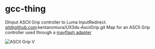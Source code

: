 # gcc-thing
DInput ASCII Grip controller to Luma InputRedirect.
git@github.com:kentaromiura/UX3ds-AsciiGrip.git
Map for an ASCII Grip controller used through a [mayflash adapter](https://www.amazon.co.uk/gp/product/B0089OBLDO/ref=oh_aui_detailpage_o01_s01?ie=UTF8&psc=1)

![ASCII Grip V](https://c1.staticflickr.com/3/2131/2547219632_9e0efa9df0_z.jpg?zz=1)

